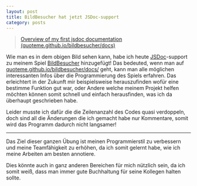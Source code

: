 ```yaml
---
layout: post
title: BildBesucher hat jetzt JSDoc-support
category: posts
---
```


<blockquote class="imgur-embed-pub" lang="en" data-id="a/IX4jhgT"><a href="//imgur.com/a/IX4jhgT">Overview of my first jsdoc documentation (quoteme.github.io/bildbesucher/docs)</a></blockquote><script async src="//s.imgur.com/min/embed.js" charset="utf-8"></script>

Wie man es in dem obigen Bild sehen kann, habe ich heute
[JSDoc](https://jsdoc.app/index.html)-support zu meinem Spiel
[BildBesucher](http://github.com/quoteme/bildbesucher) hinzugefügt!
Das bedeuted, wenn man auf [quoteme.github.io/bildbesucher/docs/](https://quoteme.github.io/bildbesucher/docs/)
geht, kann man alle möglichen interessanten Infos über die Programmierung
des Spiels erfahren. Das erleichtert in der Zukunft mir beispielsweise
herauszufinden wofür eine bestimme Funktion gut war, oder Andere welche
meinem Projekt helfen möchten können somit schnell und einfach
herausfinden, was ich da überhaupt geschrieben habe.

Leider musste ich dafür die die Zeilenanzahl des Codes quasi verdoppeln,
doch sind all die Änderungen die ich gemacht habe nur Kommentare, somit
wird das Programm dadurch nicht langsamer!

---

Das Ziel dieser ganzen Übung ist meinen Programmierstil zu verbessern
und meine Teamfähigkeit zu erhöhen, da ich somit gelernt habe, wie
ich meine Arbeiten am besten annotiere.

Dies könnte auch in ganz anderen Bereichen für mich nützlich sein, da
ich somit weiß, dass man immer gute Buchhaltung für seine Kollegen
halten sollte.
